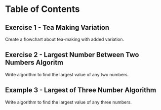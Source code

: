 # Table of Contents

## Exercise 1 - Tea Making Variation
Create a flowchart about tea-making with added variation.

## Exercise 2 - Largest Number Between Two Numbers Algoritm
Write algorithm to find the largest value of any two numbers.

## Example 3 - Largest of Three Number Algorithm
 Write algorithm to find the largest value of any three numbers.

